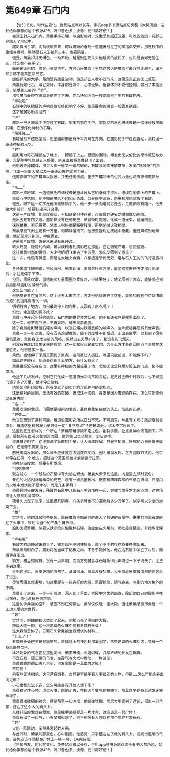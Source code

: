 # 第649章 石门内
        【告知书友，时代在变化，免费站点难以长存，手机app多书源站点切换看书大势所趋，站长给你推荐的这个换源APP，听书音色多、换源、找书都好使！】
       被诸王封入石门内，萧晨手持石罐，与魔影相对，双重恐怖威压笼罩，可以说他的一只脚已经踏入了地狱中。
       魔影探出手掌，向前缓缓抓来，可以清晰的看到一道道黑线在它的掌指间交织，那是秩序的重组与排列，纵然是石人王被其击中，也要陨落。
       但是，萧晨却并无惧色，一动不动，越是到生死关头他越发的放松了，也许是自知无望生还，什么都不在乎了。
       躲避是无用的，除非小石皇再生，方可力压魔影！不然这强大的魔影打遍万界无敌手，诸王联手都不能真正杀死它。
       缓缓抓来的大手，虽然没有能量波动，但是却让人喘不过气来，这便是真正的无上威压。
       萧晨宛如化石，与它对峙，浑身都是冷汗，心中无惧，但身体却不受他控制，做出了本能反应，承受着无形的 “势”。
       那只魔爪最终在萧晨身前停了下来，而后快如闪电一般向着他手中的石罐抓去。
       “哗啦啦”
       石罐中的铁锁链的声响自始至终都响个不停，像是要命的魔音一般震耳欲聋。
       这才是魔影所关注的！
       “砰”
       魔影一把从萧晨手中夺过了石罐，牢牢的抓在手中，掌指间的黑色细线像是一层薄纱般罩向石罐，它想炼化神秘的石罐。
       “隆隆隆……”
       石罐虽然不过巴掌高，但里面却像是有千军万马在奔腾，在魔影的手中连连震动，流转出一道道神秘的光华。
       “砰”
       魔影用力将石罐掼在了地上，一脚踏了上去，狠狠的碾动，爆发出无以伦比的恐怖威压与力量，光是那种气息就让人颤栗，余波直接将萧晨掀飞了出去。
       他想毁灭掉罐体，那只大脚一遍又一遍的碾动，石罐与地面接触摩擦，发出“咯吱吱”的声响，飞出一串串火星以及一道道恐怖的诅咒力量。
       但魔影脚下的石罐难以损毁，并无任何伤痕，至于石罐冲出的诅咒力量也没有奈何魔影分毫。
       “吼……”
       魔影一声咆哮，一道道黑色的细线像是蚕丝般从它的身体中冲出，缠绕在地面上的石罐上。
       萧晨心中吃惊，他不知道魔影为何如此急躁，似是迫不及待，想要刹那间就毁了石罐。
       但是，眼下这一切不是他所能够插手的，他一步一步向着前方走去，见魔影没有阻止，他开始大步前行，想要快速离开这里。
       这是一片废墟，能见度很低，不知道是何种迷雾，连萧晨的破妄之眼都成功相阻。
       走出去足有百丈远，魔影都没有任何反应，萧晨顿时提速，化成一道光束，远遁而去。
       迷迷蒙蒙，无尽黑雾，地面上到处都是断壁残垣，所见地域大致相同。
       萧晨感觉飞出去足有十万里，刹那降落而下，他想要暂时在废墟中隐藏。但是降临到地面后，他却是冷汗长流，神色骤变。
       还是那片废墟，像是从来没有离开过。
       转头观望，隐隐约约间，可以模糊看到魔影还在那里，正在劈砸石罐，想要摧毁。
       这让萧晨相当的震惊，方才他明明飞出去了十万里，怎么又回到了原点？
       这一次，他没有腾空，而是在大地上奔腾，八相极速举世无双，堪与石人王的的飞行速度相比。
       各种废墟飞快倒退，罡风凛冽，黑雾翻涌，萧晨奔行三万里，直至感觉离开方才那片地域后，才驻足停了下来。
       但是，黑雾吹散，当他再次打量周围的景象时，不禁呆住了，他又回到了原点，能够感应到背后那尊魔影的磅礴气势。
       这怎么可能？！
       他感觉脊背在冒凉气，这个地方太邪门了，方才他绝对离开了这里，奔腾的过程中可以清晰的感知到道路两旁的一切。
       明明转换了地方，为何最终停下的刹那，又回到了原点呢？！
       幻觉，难道是幻觉不成？
       萧晨心中升起不好的感觉，石门内的世界非常妖邪，他不知道究竟是哪里出错了。
       这一次，他不再飞行，不再奔跑，徒步向前走去。
       除了身后魔影劈砸石罐的声响，以及石罐内铁索震颤的响声外，这片废墟再没有其他声音。
       萧晨一步一步远去，没有回头观望魔影，脚下的废墟不断后退。走出去数里，他看到了很多建筑遗迹，全都身上太古前的风格，纵然过去无尽岁月了，都没有灰飞烟灭。
       他没有被虚幻景象迷惑的感觉，这一切都应该是真实的，为什么方才会返回原点？萧晨在这里驻足，他想证实一番。
       果然，当他停下来后又回到了原点，这简直让人抓狂，难道只能前进，不能停下吗？
       如此这样前行，到底会达到什么地方，有什么意义？
       萧晨最终没有在妄动，这里有神秘的力量笼罩了他，恐怕无论怎样想方设法的飞逃，都不能成功。
       他扯下几根发丝，控制它们化成一道道流光冲向不同方位，足足过去两个时辰后，也不知道飞遁了多少万里，他才停止控制。
       结果如他所料那般，所有发丝全部突兀的浮现在他的掌指间。
       这是绝对的压制，无法有效的突破，造成这一切的，肯定是因为魔影的存在，怎么可能任他就此离去呢！
       “这……”
       萧晨吃惊的发现，飞回他掌指间的发丝，最终竟重生在他的头上，彻底的还原。
       “等等……”
       他立刻想到了某种可能，难道说魔影之所以百战不死，不可磨灭，与此有关吗？除却限制自由外，难道这里有神秘力量可让一切“复归原点”？若是如此，那太不可思议了。
       这里到底是怎样的一个所在？萧晨带着惊疑不定之色，割裂手腕，让点点神血洒落而下。不过，很快所有血液又都倒流而回，他的伤口自动愈合，复归原样。
       果真被证明了，这里充满了妖邪的力量，让人很难理解。只是不知道，妖邪的力量是属于废墟的，还是源于魔影透发。
       若是废墟发出的，那么源头应该就在方圆数百丈内，因为萧晨发现，在方圆数百丈内，他可以停在任何一个地方，超过这个范围后他才会被强行拉回。
       他在仔细搜索，想要有所发现。
       “劈劈啪啪”
       就在前方，一个残破的石屋中有火焰在燃烧，萧晨大步来到这里，向里望去顿时变色。
       青色的火焰闪烁着幽森的光芒，没有一点热量散出，反而有阵阵森寒的气息在流淌，石屋内的火堆中燃烧物不是木材，而是几条手臂！
       萧晨顿时头皮发麻，残破的石屋中几条石人手臂堆在一起，竟被当成寻常木柴点燃，这种场面让人感觉毛骨悚然。
       硬着头皮走了进来，这里极其阴寒，几条手臂也不知道燃烧多少万年了，似乎可以永远的燃烧下去。
       “轰”
       突然间，他的耳鼓险些崩裂，那道魔影不知道何时进入了残破的石屋中，重重的将那石罐砸在了火堆中，顿时令当中的三条手臂折断。
       魔影无视萧晨，似要以妖邪的火焰融掉石罐，他盘坐在火堆前，喷吐星月星辰，开始炼化罐体。
       “哗啦啦”
       石罐内的动静越来越大了，铁索似乎随时被扯断，那个不明的存在将要挣脱出来。
       萧晨渐渐明白了，魔影将他当成了砧板之肉，不急于毙掉他。他在这石屋中呆立了片刻，而后转身走出。
       前方，相当的寂静，没有一点声响，而后方的魔影与石罐所传出声响也一下子消失了，无法传到这里。
       走到这里后，黑雾更加的浓烈了，滚滚汹涌，萧晨没有犹豫，大步向着黑雾最浓烈的地方走了进去。
       尽管周围瓦砾遍地，但这里却有一座完好的大殿，黑雾缭绕，阴气森森，与别的地方格外的不同。
       萧晨走了进来，一步一步前进，深入到了里面，大殿中非常的幽森，除却他自己的脚步声在回荡外，再也没有任何声响。
       这里仿佛非常的空旷，感应不到任何存在，虽然仅仅是一座大殿，但让萧晨感觉却像是一个无边无垠的大世界。
       “轰”
       突然间，刺目的碧火燃烧了起来，刹那点亮了黑暗的大殿。
       萧晨大吃一惊，这一次燃烧的火堆中竟有五颗石头骨！
       这太森然恐怖了，五颗石头骨竟被当做燃烧的材料……
       “什么？！”
       五颗石头骨还不是最震撼的，萧晨脸上的神色刹那凝固了，熊熊燃烧的火堆后方，竟有一个身影静静盘坐。
       冰冷刺骨的气息正在那里发出，黑雾缭绕，火焰闪耀，几缕纤细的长发在飘舞。
       不是石发，是正常的乌发，在雾气与火光中舞动，一片迷蒙。
       萧晨蹬蹬蹬退出去几大步，他发现那是一具血肉之躯！
       不可能！
       他有些无法相信，这里若有强者，自然是不低于石人王级别的人物，但是……怎么可能会是血肉之躯？
       小石皇都无法长存，怎么可能会有其他人活下来？
       萧晨稳定住心神，绕过火堆，向前走去，在碧火与雾气的掩映下，那具盘坐的身影越发迷蒙神秘了。
       萧晨探出微弱的神念，感觉那里一边冰冷，他略微犹豫，而后大步走到了近前，探出一只手掌，搭在了这个人的肩头上。
       几缕纤细的发丝在飘舞，但是触手感觉却是一片冰冷，这应该是一具尸体！
       萧晨长出了一口气，小石皇都殒落了，他不相信有人可以在那个境界万古长存。
       “砰”
       火焰一阵跳动，突然暴涨起数米高。
       与此同时，萧晨刹那变色，心中剧震，他感觉一只手搭在在了他的肩头上，透发出温暖的气息，姿势应该与他搭在尸体上一模一样。（未完待续）
       【告知书友，时代在变化，免费站点难以长存，手机app多书源站点切换看书大势所趋，站长给你推荐的这个换源APP，听书音色多、换源、找书都好使！】